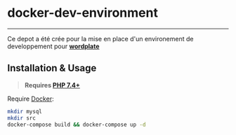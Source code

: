 # docker-dev-environment


---

Ce depot a été crée pour la mise en place d'un environement de developpement pour **[wordplate](https://github.com/wordplate/wordplate)**


## Installation & Usage

> **Requires [PHP 7.4+](https://php.net/releases/)**

Require [Docker](https://www.docker.com/):

```bash
mkdir mysql
mkdir src
docker-compose build && docker-compose up -d
```
